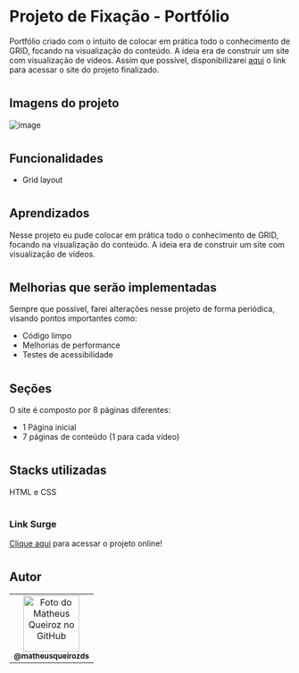 # Projeto de Fixação - Portfólio

Portfólio criado com o intuito de colocar em prática todo o conhecimento de GRID, focando na visualização do conteúdo. A ideia era de construir um site com visualização de vídeos. Assim que possível, disponibilizarei [aqui](gray-eggs.surge.sh) o link para acessar o site do projeto finalizado.

#

## Imagens do projeto

![image](https://user-images.githubusercontent.com/70871620/171693446-28aa15d3-ae89-47b1-ac77-e6f7d927e14d.png)

#

## Funcionalidades

-   Grid layout

#

## Aprendizados

Nesse projeto eu pude colocar em prática todo o conhecimento de GRID, focando na visualização do conteúdo. A ideia era de construir um site com visualização de vídeos.

#

## Melhorias que serão implementadas

Sempre que possível, farei alterações nesse projeto de forma periódica, visando pontos importantes como:

-   Código limpo
-   Melhorias de performance
-   Testes de acessibilidade

#

## Seções

O site é composto por 8 páginas diferentes:

-   1 Página inicial
-   7 páginas de conteúdo (1 para cada vídeo)

#

## Stacks utilizadas

HTML e CSS

#

### Link Surge

[Clique aqui](mammoth-jam.surge.sh) para acessar o projeto online!

#

## Autor

<table>
  <tr>
    <td align="center">
      <a href="https://github.com/matheusqueirozds">
        <img src="https://avatars.githubusercontent.com/u/70871620?v=4" width="100px;" alt="Foto do Matheus Queiroz no GitHub"/><br>
        <sub>
          <b>@matheusqueirozds</b>
        </sub>
      </a>
    </td>
  </tr>
</table>
